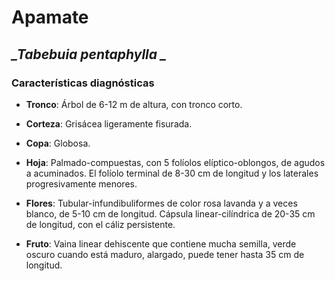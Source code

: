 # Apamate
## *_Tabebuia pentaphylla _*
### Características diagnósticas

* **Tronco**: Árbol de 6-12 m de altura, con tronco corto.

* **Corteza**: Grisácea ligeramente fisurada.

* **Copa**: Globosa.

* **Hoja**: Palmado-compuestas, con 5 folíolos elíptico-oblongos, de agudos a acuminados. El folíolo terminal de 8-30 cm de longitud y los laterales progresivamente menores.

* **Flores**: Tubular-infundibuliformes de color rosa lavanda y a veces blanco, de 5-10 cm de longitud. Cápsula linear-cilíndrica de 20-35 cm de longitud, con el cáliz persistente.

* **Fruto**: Vaina linear dehiscente que contiene mucha semilla, verde oscuro cuando está maduro, alargado, puede tener hasta 35 cm de longitud.